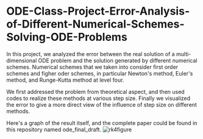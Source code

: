 # ODE-Class-Project-Error-Analysis-of-Different-Numerical-Schemes-Solving-ODE-Problems

In this project, we analyzed the error between the real solution of a multi-dimensional ODE problem and the solution generated by different numerical schemes. Numerical schemes that we taken into consider first order schemes and figher oder schemes, in particular Newton's method, Euler's method, and Runge-Kutta method at level four.  

We first addressed the problem from theoretical aspect, and then used codes to realize these methods at various step size. Finally we visualized the error to give a more direct view of the influence of step size on different methods.

Here's a graph of the result itself, and the complete paper could be found in this repository named ode_final_draft.
![rk4figure](https://user-images.githubusercontent.com/98552734/222081632-cb8d4488-9cf9-40a2-8256-3150ccbcd3a7.png)
